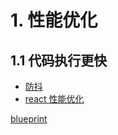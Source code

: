 # 1. 性能优化
## 1.1 代码执行更快
* [防抖](https://github.com/olifer655/gogogo/issues/2)
* [react 性能优化](https://github.com/olifer655/gogogo/issues/1)


[blueprint](http://naotu.baidu.com/file/8d51c3bbb11334875987732bbd168716)
